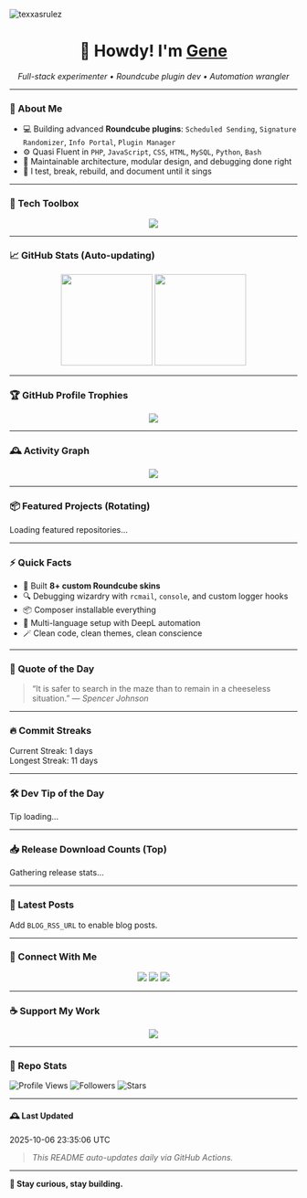 <p align="left"> <img src="https://komarev.com/ghpvc/?username=texxasrulez&label=Profile%20views&color=0e75b6&style=plastic" alt="texxasrulez" /> </p>

<h1 align="center">🤠 Howdy! I'm <a href="https://github.com/texxasrulez">Gene</a></h1>
<p align="center">
  <em>Full-stack experimenter • Roundcube plugin dev • Automation wrangler</em>
</p>

---

### 🧠 About Me

- 💻 Building advanced **Roundcube plugins**: `Scheduled Sending`, `Signature Randomizer`, `Info Portal`, `Plugin Manager`
- ⚙️ Quasi Fluent in `PHP`, `JavaScript`, `CSS`, `HTML`, `MySQL`, `Python`, `Bash`
- 🧩 Maintainable architecture, modular design, and debugging done right
- 🔭 I test, break, rebuild, and document until it sings

---

### 🧰 Tech Toolbox

<p align="center">
  <img src="https://skillicons.dev/icons?i=php,html,css,js,python,bash,git,github,vscode,linux,mysql,sqlite,markdown" />
</p>

---

### 📈 GitHub Stats (Auto-updating)

<p align="center">
  <img height="160" src="https://github-readme-stats.vercel.app/api?username=texxasrulez&show_icons=true&theme=tokyonight&count_private=true" />
  <img height="160" src="https://github-readme-stats.vercel.app/api/top-langs/?username=texxasrulez&layout=compact&theme=tokyonight" />
</p>

---

### 🏆 GitHub Profile Trophies

<p align="center">
  <img src="https://github-profile-trophy.vercel.app/?username=texxasrulez&theme=onedark&no-frame=true&margin-w=10&column=6" />
</p>

---

### 🕰️ Activity Graph

<p align="center">
  <img src="https://github-readme-activity-graph.vercel.app/graph?username=texxasrulez&theme=react-dark&hide_border=true&area=true" />
</p>

---

### 📦 Featured Projects (Rotating)
<!--FEATURED:START-->
Loading featured repositories…
<!--FEATURED:END-->

---

### ⚡ Quick Facts

- 🎨 Built **8+ custom Roundcube skins**
- 🔍 Debugging wizardry with `rcmail`, `console`, and custom logger hooks
- 📦 Composer installable everything
- 🧭 Multi-language setup with DeepL automation
- 🪄 Clean code, clean themes, clean conscience

---

### 💬 Quote of the Day
<!--QUOTE:START-->
> “It is safer to search in the maze than to remain in a cheeseless situation.”
— <em>Spencer Johnson</em>
<!--QUOTE:END-->

---

### 🔥 Commit Streaks
<!--STREAKS:START-->
Current Streak: 1 days  
Longest Streak: 11 days
<!--STREAKS:END-->

---

### 🛠️ Dev Tip of the Day
<!--TIP:START-->
Tip loading…
<!--TIP:END-->

---

### 📥 Release Download Counts (Top)
<!--RELEASES:START-->
Gathering release stats…
<!--RELEASES:END-->

---

### 📰 Latest Posts
<!--BLOG:START-->
Add `BLOG_RSS_URL` to enable blog posts.
<!--BLOG:END-->

---

### 🔗 Connect With Me

<p align="center">
  <a href="https://github.com/texxasrulez"><img src="https://img.shields.io/badge/GitHub-%23181717.svg?&style=for-the-badge&logo=github&logoColor=white" /></a>
  <a href="mailto:texxasrulez@example.com"><img src="https://img.shields.io/badge/Email-%23EA4335.svg?&style=for-the-badge&logo=gmail&logoColor=white" /></a>
  <a href="https://www.linkedin.com/in/yourprofile"><img src="https://img.shields.io/badge/LinkedIn-%230A66C2.svg?&style=for-the-badge&logo=linkedin&logoColor=white" /></a>
</p>

---

### ☕ Support My Work

<p align="center">
  <a href="https://www.buymeacoffee.com/texxasrulez">
    <img src="https://img.shields.io/badge/Buy%20Me%20a%20Coffee-ffdd00?style=for-the-badge&logo=buy-me-a-coffee&logoColor=black" />
  </a>
</p>

---

### 🧩 Repo Stats

![Profile Views](https://komarev.com/ghpvc/?username=texxasrulez&color=blueviolet)
![Followers](https://img.shields.io/github/followers/texxasrulez?style=social)
![Stars](https://img.shields.io/github/stars/texxasrulez?style=social)

---

#### 🕰️ Last Updated
<!--DATE:START-->
2025-10-06 23:35:06 UTC
<!--DATE:END-->

> _This README auto-updates daily via GitHub Actions._

---

**🚀 Stay curious, stay building.**
